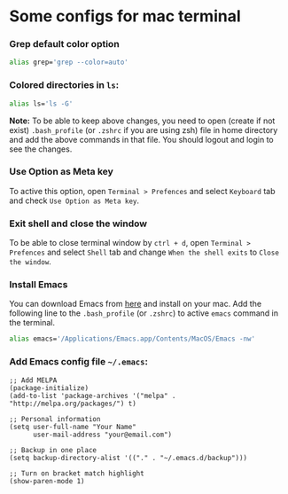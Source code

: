 # Some configs for mac terminal 

### Grep default color option
```bash
alias grep='grep --color=auto'
```

### Colored directories in `ls`:
```bash
alias ls='ls -G'
```

**Note:** To be able to keep above changes, you need to open (create if not exist) `.bash_profile` (or `.zshrc` if you are using zsh) file in home directory and add the above commands in that file. You should logout and login to see the changes.

### Use Option as Meta key
To active this option, open `Terminal > Prefences` and select `Keyboard` tab and check `Use Option as Meta key`.

### Exit shell and close the window
To be able to close terminal window by `ctrl + d`, open `Terminal > Prefences` and select `Shell` tab and change `When the shell exits` to `Close the window`.

### Install Emacs
You can download Emacs from [here](https://emacsformacosx.com) and install on your mac. Add the following line to the `.bash_profile` (or `.zshrc`) to active `emacs` command in the terminal.

```bash
alias emacs='/Applications/Emacs.app/Contents/MacOS/Emacs -nw'
```

### Add Emacs config file `~/.emacs`:
```
;; Add MELPA
(package-initialize)
(add-to-list 'package-archives '("melpa" . "http://melpa.org/packages/") t)

;; Personal information
(setq user-full-name "Your Name"
      user-mail-address "your@email.com")

;; Backup in one place
(setq backup-directory-alist '(("." . "~/.emacs.d/backup")))

;; Turn on bracket match highlight
(show-paren-mode 1)
```

